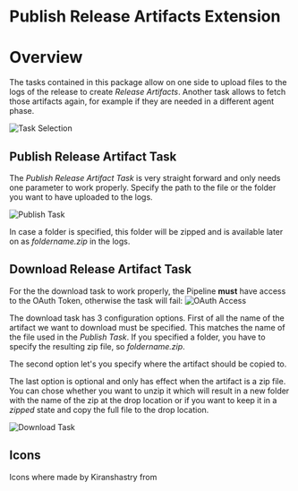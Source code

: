 # Publish Release Artifacts Extension

# Overview
The tasks contained in this package allow on one side to upload files to the logs of the release to create _Release Artifacts_.
Another task allows to fetch those artifacts again, for example if they are needed in a different agent phase.

![Task Selection](https://raw.githubusercontent.com/huserben/PublishReleaseArtifactsExtension/master/images/task_selection.png)

## Publish Release Artifact Task
The _Publish Release Artifact Task_ is very straight forward and only needs one parameter to work properly.
Specify the path to the file or the folder you want to have uploaded to the logs.

![Publish Task](https://raw.githubusercontent.com/huserben/PublishReleaseArtifactsExtension/master/images/PublishTask_Detailed.png)

In case a folder is specified, this folder will be zipped and is available later on as _foldername.zip_ in the logs.

## Download Release Artifact Task
For the the download task to work properly, the Pipeline **must** have access to the OAuth Token, otherwise the task will fail:
![OAuth Access](https://raw.githubusercontent.com/huserben/PublishReleaseArtifactsExtension/master/images/Pipeline_OAuth_Access.png)

The download task has 3 configuration options.
First of all the name of the artifact we want to download must be specified. This matches the name of the file used in the _Publish Task_. If you specified a folder, you have to specify the resulting zip file, so _foldername.zip_.

The second option let's you specify where the artifact should be copied to.

The last option is optional and only has effect when the artifact is a zip file. You can chose whether you want to unzip it which will result in a new folder with the name of the zip at the drop location or if you want to keep it in a _zipped_ state and copy the full file to the drop location.

![Download Task](https://raw.githubusercontent.com/huserben/PublishReleaseArtifactsExtension/master/images/DownloadTask_Detailed.png)

## Icons
Icons where made by Kiranshastry from [](www.flaticon.com)
